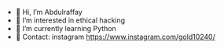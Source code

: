 - 👋 Hi, I’m Abdulraffay
- 👀 I’m interested in ethical hacking
- 🌱 I’m currently learning Python
- 🎉 Contact: instagram https://www.instagram.com/gold10240/


<!---
Gold1024/Gold1024 is a ✨ special ✨ repository because its `README.md` (this file) appears on your GitHub profile.
You can click the Preview link to take a look at your changes.
--->
